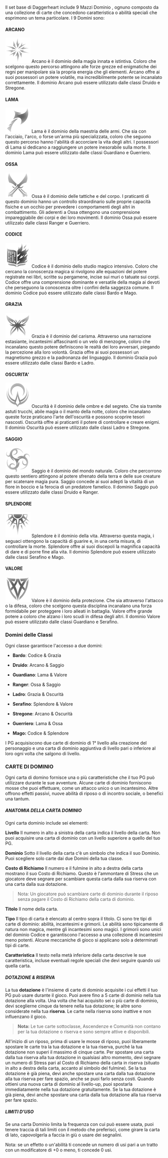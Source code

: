 Il set base di Daggerheart include 9 Mazzi Dominio , ognuno composto da una collezione di carte che concedono caratteristica o abilità speciali che esprimono un tema particolare. I 9 Domini sono:

#### ARCANO
![arcano](./immagini/arcana.png)
Arcano è il dominio della magia innata e istintiva. Coloro che scelgono questo percorso attingono alle forze grezze ed enigmatiche dei regni per manipolare sia la propria energia che gli elementi. Arcano offre ai suoi possessori un potere volatile, ma incredibilmente potente se incanalato correttamente. Il dominio Arcano può essere utilizzato dalle classi Druido e Stregone.

#### LAMA
![blade](./immagini/blade.png)
Lama è il dominio della maestria delle armi. Che sia con l'acciaio, l'arco, o forse un'arma più specializzata, coloro che seguono questo percorso hanno l'abilità di accorciare la vita degli altri. I possessori di Lama si dedicano a raggiungere un potere inesorabile sulla morte. Il dominio Lama può essere utilizzato dalle classi Guardiano e Guerriero.

#### OSSA
![bone](./immagini/bone.png)
Ossa è il dominio delle tattiche e del corpo. I praticanti di questo dominio hanno un controllo straordinario sulle proprie capacità fisiche e un occhio per prevedere i comportamenti degli altri in combattimento. Gli aderenti a Ossa ottengono una comprensione impareggiabile dei corpi e dei loro movimenti. Il dominio Ossa può essere utilizzato dalle classi Ranger e Guerriero.

#### CODICE
![codex](./immagini/codex.png)
Codice è il dominio dello studio magico intensivo. Coloro che cercano la conoscenza magica si rivolgono alle equazioni del potere registrate nei libri, scritte su pergamene, incise sui muri o tatuate sui corpi. Codice offre una comprensione dominante e versatile della magia ai devoti che perseguono la conoscenza oltre i confini della saggezza comune. Il dominio Codice può essere utilizzato dalle classi Bardo e Mago.

#### GRAZIA
![grace](./immagini/grace.png)
Grazia è il dominio del carisma. Attraverso una narrazione estasiante, incantesimi affascinanti o un velo di menzogne, coloro che incanalano questo potere definiscono le realtà dei loro avversari, piegando la percezione alla loro volontà. Grazia offre ai suoi possessori un magnetismo grezzo e la padronanza del linguaggio. Il dominio Grazia può essere utilizzato dalle classi Bardo e Ladro.
#### OSCURITA'
![midnight](./immagini/midnight.png)
Oscurità è il dominio delle ombre e del segreto. Che sia tramite astuti trucchi, abile magia o il manto della notte, coloro che incanalano queste forze praticano l'arte dell'oscurità e possono scoprire tesori nascosti. Oscurità offre ai praticanti il potere di controllare e creare enigmi. Il dominio Oscurità può essere utilizzato dalle classi Ladro e Stregone.
#### SAGGIO
![sage](./immagini/sage.png)
Saggio è il dominio del mondo naturale. Coloro che percorrono questo sentiero attingono al potere sfrenato della terra e delle sue creature per scatenare magia pura. Saggio concede ai suoi adepti la vitalità di un fiore in boccio e la ferocia di un predatore famelico. Il dominio Saggio può essere utilizzato dalle classi Druido e Ranger.
#### SPLENDORE
![splendor](./immagini/splendor.png)
Splendore è il dominio della vita. Attraverso questa magia, i seguaci ottengono la capacità di guarire e, in una certa misura, di controllare la morte. Splendore offre ai suoi discepoli la magnifica capacità di dare e di porre fine alla vita. Il dominio Splendore può essere utilizzato dalle classi Serafino e Mago.
#### VALORE
![valor](./immagini/valor.png)
Valore è il dominio della protezione. Che sia attraverso l'attacco o la difesa, coloro che scelgono questa disciplina incanalano una forza formidabile per proteggere i loro alleati in battaglia. Valore offre grande potere a coloro che alzano i loro scudi in difesa degli altri. Il dominio Valore può essere utilizzato dalle classi Guardiano e Serafino.

### Domini delle Classi
Ogni classe garantisce l'accesso a due domini:

- **Bardo**: Codice & Grazia

- **Druido**: Arcano & Saggio

- **Guardiano**: Lama & Valore

- **Ranger**: Ossa & Saggio

- **Ladro**: Grazia & Oscurità

- **Serafino**: Splendore & Valore

- **Stregone**: Arcano & Oscurità

- **Guerriero**: Lama & Ossa

- **Mago:** Codice & Splendore

I PG acquisiscono due carte di dominio di 1° livello alla creazione del personaggio e una carta di dominio aggiuntiva di livello pari o inferiore al loro ogni volta che salgono di livello.

### CARTE DI DOMINIO
Ogni carta di domino fornisce una o più caratteristiche che il tuo PG può utilizzare durante le sue avventure. Alcune carte di dominio forniscono mosse che puoi effettuare, come un attacco unico o un incantesimo. Altre offrono effetti passivi, nuove abilità di riposo o di incontro sociale, o benefici una tantum.

##### ANATOMIA DELLA CARTA DOMINIO
Ogni carta dominio include sei elementi:

**Livello**
Il numero in alto a sinistra della carta indica il livello della carta. Non puoi acquisire una carta di dominio con un livello superiore a quello del tuo PG.

**Dominio**
Sotto il livello della carta c'è un simbolo che indica il suo Dominio. Puoi scegliere solo carte dai due Domini della tua classe.

**Costo di Richiamo**
Il numero e il fulmine in alto a destra della carta mostrano il suo Costo di Richiamo. Questo è l'ammontare di Stress che un giocatore deve segnare per scambiare questa carta dalla sua riserva con una carta dalla sua dotazione.
> Nota: Un giocatore può scambiare carte di dominio durante il riposo senza pagare il Costo di Richiamo della carta di dominio.

**Titolo**
Il nome della carta.

**Tipo**
Il tipo di carta è elencato al centro sopra il titolo. Ci sono tre tipi di carte di dominio: abilità, incantesimi e grimorii. Le abilità sono tipicamente di natura non magica, mentre gli incantesimi sono magici. I grimorii sono unici del dominio Codice e garantiscono l'accesso a una collezione di incantesimi meno potenti. Alcune meccaniche di gioco si applicano solo a determinati tipi di carte.

**Caratteristica**
Il testo nella metà inferiore della carta descrive le sue caratteristica, incluse eventuali regole speciali che devi seguire quando usi quella carta.

##### DOTAZIONE & RISERVA
La tua **dotazione** è l'insieme di carte di dominio acquisite i cui effetti il tuo PG può usare durante il gioco. Puoi avere fino a 5 carte di dominio nella tua dotazione alla volta. Una volta che hai acquisito sei o più carte di dominio, devi sceglierne cinque da tenere nella tua dotazione; le altre sono considerate nella tua **riserva**. Le carte nella riserva sono inattive e non influenzano il gioco.

> **Nota:** Le tue carte sottoclasse, Ascendenze e Comunità non contano per la tua dotazione o riserva e sono sempre attive e disponibili.

All'inizio di un riposo, prima di usare le mosse di riposo, puoi liberamente spostare le carte tra la tua dotazione e la tua riserva, purché la tua dotazione non superi il massimo di cinque carte. Per spostare una carta dalla tua riserva alla tua dotazione in qualsiasi altro momento, devi segnare un numero di Stress pari al Costo di Richiamo della carta in riserva (situato in alto a destra della carta, accanto al simbolo del fulmine). Se la tua dotazione è già piena, devi anche spostare una carta dalla tua dotazione alla tua riserva per fare spazio, anche se puoi farlo senza costi.
Quando ottieni una nuova carta di dominio al livello-up, puoi spostarla immediatamente nella tua dotazione gratuitamente. Se la tua dotazione è già piena, devi anche spostare una carta dalla tua dotazione alla tua riserva per fare spazio.

##### LIMITI D'USO
Se una carta Dominio limita la frequenza con cui può essere usata, puoi tenere traccia di tali limiti con il metodo che preferisci, come girare la carta di lato, capovolgerla a faccia in giù o usare dei segnalini.

Nota: se un effetto o un'abilità ti concede un numero di usi pari a un tratto con un modificatore di +0 o meno, ti concede 0 usi.
